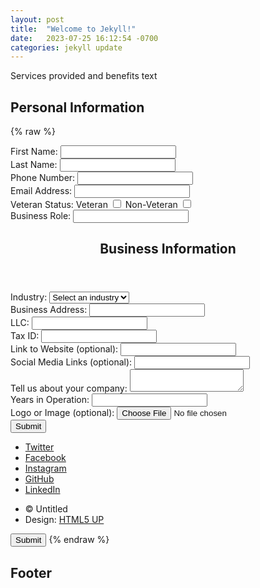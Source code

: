 ```yaml
---
layout: post
title:  "Welcome to Jekyll!"
date:   2023-07-25 16:12:54 -0700
categories: jekyll update
---
```


Services provided and benefits text

## Personal Information

{% raw %}
<form>
    <div>
        <label>
            First Name:
            <input type="text" name="firstName" required />
        </label>
    </div>
    <div>
        <label>
            Last Name:
            <input type="text" name="lastName" required />
        </label>
    </div>
    <div>
        <label>
            Phone Number:
            <input type="tel" name="phoneNumber" required />
        </label>
    </div>
    <div>
        <label>
            Email Address:
            <input type="email" name="emailAddress" required />
        </label>
    </div>
    <div id="veteran-select">
        <label for="veteran">Veteran Status:</label>
        <label for="veteran">
            Veteran
            <input type="checkbox" id="veteran" name="veteranStatus" required />
        </label>
        <label for="non-veteran">Non-Veteran
            <input type="checkbox" id="non-veteran" name="veteranStatus" required />
        </label>
        <div id="non-veteran-input" style="display: none;">
            <label>
                Scrub Em:
                <input id="relationship" type="text" required>
            </label>
        </div>
    </div>
    <div>
        <label>
            Business Role:
            <input type="text" name="businessRole" required />
        </label>
    </div>
    <header class="major">
											<h2>Business Information</h2>
										</header>
										<div>											
											<div>
												<label>
												  Industry:
												  <select name="industry" id="industrySelect" required>
													<option value="">Select an industry</option>
													<option value="Technology">Technology</option>
													<option value="Healthcare">Healthcare</option>
													<option value="Retail">Retail</option>
													<option value="Other">Other</option>
												  </select>
												</label>
											  </div>
											  <!-- Set the "Other" field to not display by default -->
											  <div id="otherIndustryDiv" style="display: none;">
												<label>
												  Other Industry:
												  <!-- New input field rendered in JS script -->
												  <input type="text" name="otherIndustry" id="otherIndustryInput" />
												</label>
											  </div>						
										</div>
										<div>
										  <label>
											Business Address:
											<input
											  type="text"
											  name="businessAddress"
											  required
											/>
										  </label>
										</div>										
										<div>
										  <label>
											LLC: 
											<input
											  type="text"
											  name="taxId"
											  required
											/>
										  </label>
										  <div>
										  <label>
											Tax ID:
											<input
											  type="text"
											  name="taxId"
											  required
											  />
										  </label>
										  </div>        
										</div>
										<div>
											<label>
											  Link to Website (optional):
											  <input
												type="url"
												name="websiteLink"
											  />
											</label>
										  </div>
										  <div>
											<label>
											  Social Media Links (optional):
											  <input
												type="text"
												name="socialMediaLinks"
											  />
											</label>
										  </div>
										<div>
										  <label>
											Tell us about your company:
											<textarea
												name="companyDescription"
												required>
											</textarea>
										  </label>
										</div>
										<div>
										  <label>
											Years in Operation:
											<input
											  type="number"
											  name="yearsInOperation"
											/>
										  </label>
										</div>
										<div>
											<label>
											  Logo or Image (optional):
											  <input
												type="file" 
												name="logoImage"
												accept="image/png, image/jpeg">
												</input>
											</label>
										  </div>
										<button type="submit">Submit</button>
									</form>
								</div>
							</section>
					</div>
				<!-- Footer -->
					<footer id="footer">
						<div class="inner">
							<ul class="icons">
								<li><a href="#" class="icon brands alt fa-twitter"><span class="label">Twitter</span></a></li>
								<li><a href="#" class="icon brands alt fa-facebook-f"><span class="label">Facebook</span></a></li>
								<li><a href="#" class="icon brands alt fa-instagram"><span class="label">Instagram</span></a></li>
								<li><a href="#" class="icon brands alt fa-github"><span class="label">GitHub</span></a></li>
								<li><a href="#" class="icon brands alt fa-linkedin-in"><span class="label">LinkedIn</span></a></li>
							</ul>
							<ul class="copyright">
								<li>&copy; Untitled</li><li>Design: <a href="https://html5up.net">HTML5 UP</a></li>
							</ul>
						</div>
					</footer>
			</div>     
		<!-- Scripts -->
			<script src="assets/js/jquery.min.js"></script>
			<script src="assets/js/jquery.scrolly.min.js"></script>
			<script src="assets/js/jquery.scrollex.min.js"></script>
			<script src="assets/js/browser.min.js"></script>
			<script src="assets/js/breakpoints.min.js"></script>
			<script src="assets/js/util.js"></script>
			<script src="assets/js/main.js"></script>
			<!-- <script type="text/javascript" src="assets/js/form.details.js"></script> -->		
			<!-- // Dropdown menu logic for "Other" option script -->
		<script type="text/javascript">
			// 	element with for all valid selections
			const industrySelect = document.getElementById("industrySelect");
			// 	element if "Other" is selected
			const otherIndustryDiv = document.getElementById("otherIndustryDiv");
			//	Event listener for user input
			industrySelect.addEventListener("change", function () {
				// 	Take the value of the option selected ("Tech, Health, Retail")
			  const selectedValue = industrySelect.value;
			  //	 if "Other" is slected
			  if (selectedValue === "Other") {
				// 	change to display to block
				otherIndustryDiv.style.display = "block";
			  } else {
				// Otherwise, don't display anything
				otherIndustryDiv.style.display = "none";
			  }
			});
		  </script>
		  <!-- VET STATUS SCRIPT -->
		  <script type="text/javascript">
			const checkSelect = document.getElementById("non-veteran")
			const showRelationInput = document.getElementById("non-veteran-input")
			checkSelect.addEventListener("change", function() {
				if (checkSelect.checked === true) {
					showRelationInput.style.display = "block";
				} else {
					showRelationInput.style.display = "none";
				}
			})
		  </script>
	</body>
</html>
    <button type="submit">Submit</button>
</form>
{% endraw %}

## Footer

[//]: # (Add your footer content here)
